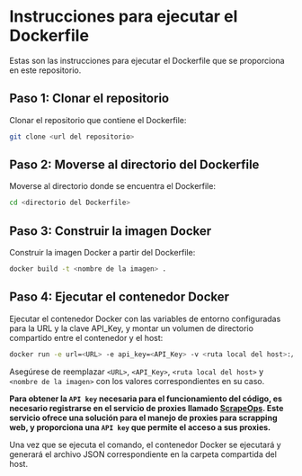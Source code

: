 # Instrucciones para ejecutar el Dockerfile

Estas son las instrucciones para ejecutar el Dockerfile que se proporciona en este repositorio.

## Paso 1: Clonar el repositorio

Clonar el repositorio que contiene el Dockerfile:

```bash
git clone <url del repositorio>
```

## Paso 2: Moverse al directorio del Dockerfile

Moverse al directorio donde se encuentra el Dockerfile:

```bash
cd <directorio del Dockerfile>
```

## Paso 3: Construir la imagen Docker

Construir la imagen Docker a partir del Dockerfile:

```bash
docker build -t <nombre de la imagen> .
```

## Paso 4: Ejecutar el contenedor Docker

Ejecutar el contenedor Docker con las variables de entorno configuradas para la URL y la clave API_Key, y montar un volumen de directorio compartido entre el contenedor y el host:

```bash
docker run -e url=<URL> -e api_key=<API_Key> -v <ruta local del host>:/app/output <nombre de la imagen>
```

Asegúrese de reemplazar `<URL>`, `<API_Key>`, `<ruta local del host>` y `<nombre de la imagen>` con los valores correspondientes en su caso.

<strong>Para obtener la `API key` necesaria para el funcionamiento del código, es necesario registrarse en el servicio de proxies llamado <a href="https://scrapeops.io/app/register/main" target="_blank">ScrapeOps</a>. Este servicio ofrece una solución para el manejo de proxies para scrapping web, y proporciona una `API key` que permite el acceso a sus proxies.</strong>


Una vez que se ejecuta el comando, el contenedor Docker se ejecutará y generará el archivo JSON correspondiente en la carpeta compartida del host.


